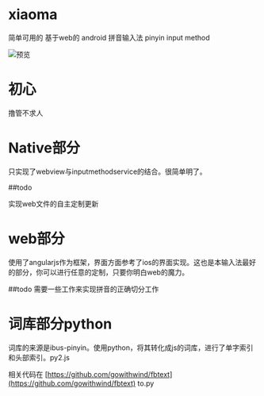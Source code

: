 xiaoma
======

 简单可用的 基于web的 android 拼音输入法  pinyin input method

![预览](https://raw.githubusercontent.com/gowithwind/xiaoma/master/preview.png)

初心
======
撸管不求人

Native部分
======
只实现了webview与inputmethodservice的结合。很简单明了。

##todo

实现web文件的自主定制更新


web部分
======
使用了angularjs作为框架，界面方面参考了ios的界面实现。这也是本输入法最好的部分，你可以进行任意的定制，只要你明白web的魔力。

##todo
需要一些工作来实现拼音的正确切分工作

词库部分python
======
词库的来源是ibus-pinyin。使用python，将其转化成js的词库，进行了单字索引和头部索引。py2.js

相关代码在 [https://github.com/gowithwind/fbtext](https://github.com/gowithwind/fbtext) to.py



